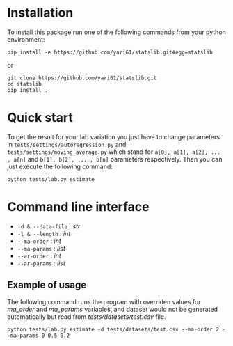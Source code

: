 # Installation
To install this package run one of the following commands from your python environment:

```
pip install -e https://github.com/yari61/statslib.git#egg=statslib
```
or
```
git clone https://github.com/yari61/statslib.git
cd statslib
pip install .
```

# Quick start
To get the result for your lab variation you just have to change parameters in `tests/settings/autoregression.py` and `tests/settings/moving_average.py` which stand for `a[0], a[1], a[2], ... , a[n]` and `b[1], b[2], ... , b[n]` parameters respectively.
Then you can just execute the following command:
```
python tests/lab.py estimate
```

# Command line interface
- `-d & --data-file` : *str*
- `-l & --length` : *int*
- `--ma-order` : *int*
- `--ma-params` : *list*
- `--ar-order` : *int*
- `--ar-params` : *list*

## Example of usage
The following command runs the program with overriden values for *ma_order* and *ma_params* variables, and dataset would not be generated automatically but read from *tests/datasets/test.csv* file.
```
python tests/lab.py estimate -d tests/datasets/test.csv --ma-order 2 --ma-params 0 0.5 0.2
```
